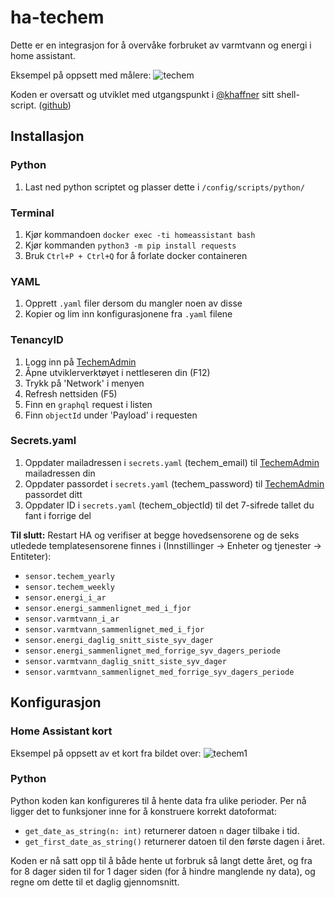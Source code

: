 # ha-techem
Dette er en integrasjon for å overvåke forbruket av varmtvann og energi i home assistant.

Eksempel på oppsett med målere:
![techem](https://github.com/user-attachments/assets/7996c413-66d1-4f89-a137-abc06f195706)

Koden er oversatt og utviklet med utgangspunkt i [@khaffner](https://github.com/khaffner) sitt shell-script. ([github](https://github.com/khaffner/homeserver/blob/master/home-assistant/config/scripts/techem.sh))

## Installasjon

### Python
1. Last ned python scriptet og plasser dette i ```/config/scripts/python/```

### Terminal
1. Kjør kommandoen ```docker exec -ti homeassistant bash```
2. Kjør kommanden ```python3 -m pip install requests```
3. Bruk ```Ctrl+P + Ctrl+Q``` for å forlate docker containeren

### YAML
1. Opprett ```.yaml``` filer dersom du mangler noen av disse
2. Kopier og lim inn konfigurasjonene fra ```.yaml``` filene

### TenancyID
1. Logg inn på [TechemAdmin](https://beboer.techemadmin.no/)
2. Åpne utviklerverktøyet i nettleseren din (F12)
3. Trykk på 'Network' i menyen
4. Refresh nettsiden (F5)
5. Finn en ```graphql``` request i listen
6. Finn ```objectId``` under 'Payload' i requesten

### Secrets.yaml
1. Oppdater mailadressen i ```secrets.yaml```  (techem_email) til [TechemAdmin](https://beboer.techemadmin.no/) mailadressen din
2. Oppdater passordet i ```secrets.yaml``` (techem_password) til [TechemAdmin](https://beboer.techemadmin.no/) passordet ditt
3. Oppdater ID i ```secrets.yaml``` (techem_objectId) til det 7-sifrede tallet du fant i forrige del

**Til slutt:** Restart HA og verifiser at begge hovedsensorene og de seks utledede templatesensorene finnes i (Innstillinger -> Enheter og tjenester -> Entiteter):
- ```sensor.techem_yearly```
- ```sensor.techem_weekly```
- ```sensor.energi_i_ar```
- ```sensor.energi_sammenlignet_med_i_fjor```
- ```sensor.varmtvann_i_ar```
- ```sensor.varmtvann_sammenlignet_med_i_fjor```
- ```sensor.energi_daglig_snitt_siste_syv_dager```
- ```sensor.energi_sammenlignet_med_forrige_syv_dagers_periode```
- ```sensor.varmtvann_daglig_snitt_siste_syv_dager```
- ```sensor.varmtvann_sammenlignet_med_forrige_syv_dagers_periode```

## Konfigurasjon
### Home Assistant kort
Eksempel på oppsett av et kort fra bildet over:
![techem1](https://github.com/user-attachments/assets/13dbe176-f038-4039-8456-9564575fbbf8)

### Python
Python koden kan konfigureres til å hente data fra ulike perioder. Per nå ligger det to funksjoner inne for å konstruere korrekt datoformat:
- ```get_date_as_string(n: int)``` returnerer datoen ```n``` dager tilbake i tid.
- ```get_first_date_as_string()``` returnerer datoen til den første dagen i året.

Koden er nå satt opp til å både hente ut forbruk så langt dette året, og fra for 8 dager siden til for 1 dager siden (for å hindre manglende ny data), og regne om dette til et daglig gjennomsnitt.
